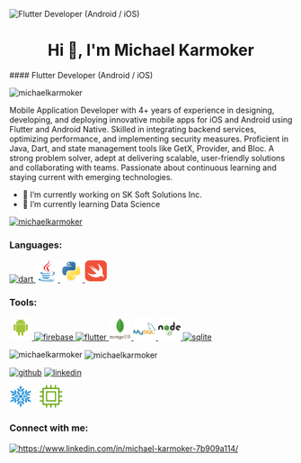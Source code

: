 ![Flutter Developer (Android / iOS)](https://media.licdn.com/dms/image/v2/D5616AQENjaObUUqvYw/profile-displaybackgroundimage-shrink_350_1400/profile-displaybackgroundimage-shrink_350_1400/0/1737134015114?e=1743033600&v=beta&t=uxMgN7Kp_uU--HN05u9PO29Wt9GT7acoSLoPJS76vos)

<h1 align="center">Hi 👋, I'm Michael Karmoker</h1>
#### Flutter Developer (Android / iOS)

<p align="left"> <img src="https://komarev.com/ghpvc/?username=michaelkarmoker&label=Profile%20views&color=0e75b6&style=flat" alt="michaelkarmoker" /> </p>

Mobile Application Developer with 4+ years of experience in designing, developing, and deploying innovative mobile apps for iOS and Android using Flutter and Android Native. Skilled in integrating backend services, optimizing performance, and implementing security measures. Proficient in Java, Dart, and state management tools like GetX, Provider, and Bloc. A strong problem solver, adept at delivering scalable, user-friendly solutions and collaborating with teams. Passionate about continuous learning and staying current with emerging technologies.


- 🔭 I’m currently working on SK Soft Solutions Inc. 
- 🌱 I’m currently learning Data Science 

<p align="left"> <a href="https://github.com/ryo-ma/github-profile-trophy"><img src="https://github-profile-trophy.vercel.app/?username=michaelkarmoker" alt="michaelkarmoker" /></a> </p>



<h3 align="left">Languages:</h3>
<p align="left">
 <a href="https://dart.dev" target="_blank" rel="noreferrer"> <img src="https://www.vectorlogo.zone/logos/dartlang/dartlang-icon.svg" alt="dart" width="40" height="40"/> </a> 
 <a href="https://www.java.com" target="_blank" rel="noreferrer"> <img src="https://raw.githubusercontent.com/devicons/devicon/master/icons/java/java-original.svg" alt="java" width="40" height="40"/> </a> 
<a href="https://www.python.org" target="_blank" rel="noreferrer"> <img src="https://raw.githubusercontent.com/devicons/devicon/master/icons/python/python-original.svg" alt="python" width="40" height="40"/> </a> 
<a href="https://www.swift.org" target="_blank" rel="noreferrer"> <img src="https://raw.githubusercontent.com/devicons/devicon/master/icons/swift/swift-original.svg" alt="swift" width="40" height="40"/> </a> 
  
</p>

<h3 align="left">Tools:</h3>
<p align="left">
<a href="https://developer.android.com" target="_blank" rel="noreferrer"> <img src="https://raw.githubusercontent.com/devicons/devicon/master/icons/android/android-original-wordmark.svg" alt="android" width="40" height="40"/> </a>
<a href="https://firebase.google.com/" target="_blank" rel="noreferrer"> <img src="https://www.vectorlogo.zone/logos/firebase/firebase-icon.svg" alt="firebase" width="40" height="40"/> </a>
<a href="https://flutter.dev" target="_blank" rel="noreferrer"> <img src="https://www.vectorlogo.zone/logos/flutterio/flutterio-icon.svg" alt="flutter" width="40" height="40"/> </a> 
<a href="https://www.mongodb.com/" target="_blank" rel="noreferrer"> <img src="https://raw.githubusercontent.com/devicons/devicon/master/icons/mongodb/mongodb-original-wordmark.svg" alt="mongodb" width="40" height="40"/> </a>
<a href="https://www.mysql.com/" target="_blank" rel="noreferrer"> <img src="https://raw.githubusercontent.com/devicons/devicon/master/icons/mysql/mysql-original-wordmark.svg" alt="mysql" width="40" height="40"/> </a>
<a href="https://nodejs.org" target="_blank" rel="noreferrer"> <img src="https://raw.githubusercontent.com/devicons/devicon/master/icons/nodejs/nodejs-original-wordmark.svg" alt="nodejs" width="40" height="40"/> </a>
<a href="https://www.sqlite.org/" target="_blank" rel="noreferrer"> <img src="https://www.vectorlogo.zone/logos/sqlite/sqlite-icon.svg" alt="sqlite" width="40" height="40"/> </a> 
</p>

 
<p><img align="left" src="https://github-readme-stats.vercel.app/api/top-langs?username=michaelkarmoker&theme=gruvbox&show_icons=true&locale=en" alt="michaelkarmoker" /></p>
<p>&nbsp;<img align="center" src="https://github-readme-stats.vercel.app/api?username=michaelkarmoker&theme=gruvbox&show_icons=true&locale=en" alt="michaelkarmoker" /></p>

[<img src='https://cdn.jsdelivr.net/npm/simple-icons@3.0.1/icons/github.svg' alt='github' height='40'>](https://github.com/https://github.com/michaelkarmoker)  [<img src='https://cdn.jsdelivr.net/npm/simple-icons@3.0.1/icons/linkedin.svg' alt='linkedin' height='40'>](https://www.linkedin.com/in/https://www.linkedin.com/in/michael-karmoker-7b909a114//)  

<a href='https://archiveprogram.github.com/'><img src='https://raw.githubusercontent.com/acervenky/animated-github-badges/master/assets/acbadge.gif' width='40' height='40'></a> <a href='https://docs.github.com/en/developers'><img src='https://raw.githubusercontent.com/acervenky/animated-github-badges/master/assets/devbadge.gif' width='40' height='40'></a> 

<h3 align="left">Connect with me:</h3>
<p align="left">
<a href="https://linkedin.com/in/https://www.linkedin.com/in/michael-karmoker-7b909a114/" target="blank"><img align="center" src="https://raw.githubusercontent.com/rahuldkjain/github-profile-readme-generator/master/src/images/icons/Social/linked-in-alt.svg" alt="https://www.linkedin.com/in/michael-karmoker-7b909a114/" height="30" width="40" /></a>
</p>

